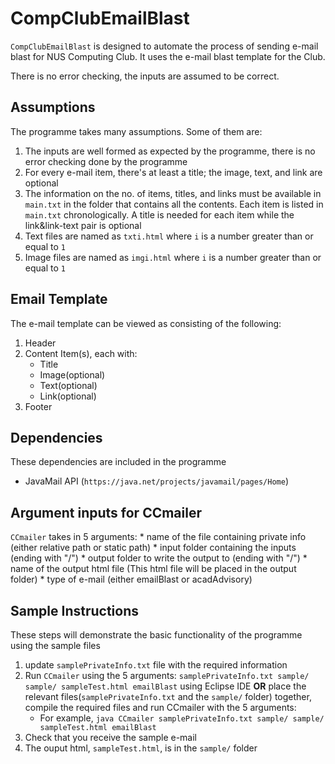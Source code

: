 # CompClubEmailBlast #

`CompClubEmailBlast` is designed to automate the process of sending e-mail blast for NUS Computing Club. It uses the e-mail blast template for the Club.

There is no error checking, the inputs are assumed to be correct.

## Assumptions ##

The programme takes many assumptions. Some of them are:

1. The inputs are well formed as expected by the programme, there is no error checking done by the programme
2. For every e-mail item, there's at least a title; the image, text, and link are optional
3. The information on the no. of items, titles, and links must be available in `main.txt` in the folder that contains all the contents. Each item is listed in `main.txt` chronologically. A title is needed for each item while the link&link-text pair is optional 
4. Text files are named as `txti.html` where `i` is a number greater than or equal to `1`
5. Image files are named as `imgi.html` where `i` is a number greater than or equal to `1`

## Email Template ##

The e-mail template can be viewed as consisting of the following:

1. Header
2. Content Item(s), each with:
   * Title
   * Image(optional)
   * Text(optional)
   * Link(optional)
3. Footer

## Dependencies ##

These dependencies are included in the programme

* JavaMail API (`https://java.net/projects/javamail/pages/Home`)

## Argument inputs for CCmailer ##

`CCmailer` takes in 5 arguments:
    * name of the file containing private info (either relative path or static path)
    * input folder containing the inputs (ending with "/")
    * output folder to write the output to (ending with "/")
    * name of the output html file (This html file will be placed in the output folder)
    * type of e-mail (either emailBlast or acadAdvisory)

## Sample Instructions ##

These steps will demonstrate the basic functionality of the programme using the sample files

1. update `samplePrivateInfo.txt` file with the required information
2. Run `CCmailer` using the 5 arguments: `samplePrivateInfo.txt sample/ sample/ sampleTest.html emailBlast` using Eclipse IDE <b>OR</b> place the relevant files(`samplePrivateInfo.txt` and the `sample/` folder) together, compile the required files and run CCmailer with the 5 arguments:
   * For example, `java CCmailer samplePrivateInfo.txt sample/ sample/ sampleTest.html emailBlast`
3. Check that you receive the sample e-mail
4. The ouput html, `sampleTest.html`, is in the `sample/` folder
